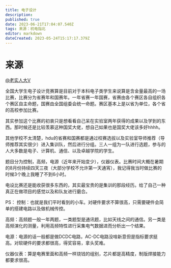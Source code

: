 ```yaml
---
title: 电子设计
description: 
published: true
date: 2023-06-21T17:04:07.540Z
tags: 来源：杭电指北
editor: markdown
dateCreated: 2023-05-24T15:17:17.379Z
---
```


# 来源

[@老实人大V](https://www.zhihu.com/people/5deb92f4332ca4bed9388a13fb88fcfc)

全国大学生电子设计竞赛算是目前对于本科电子类学生来说算是含金量最高的一场比赛，比赛分为省赛年和国赛年。一年省赛一年国赛，省赛由各个赛区各自组织各个赛区自主命题，国赛由全国组委会统一命题。赛区基本上是以省为单位，各个省的高校参加比赛。

其实参加这个比赛的初衷只是想看看自己呆在实验室两年获得的成果以及学到的东西。那时候还是比较羡慕这种国奖大佬，想自己如果也是国奖大佬该多好hhhh。

其他学校不太清楚，hdu的省赛和国赛都是通过校赛选拔以及实验室导师推荐（导师推荐其实很少）进入集训队，然后进行分组。三人一组为一队进行选题，参与的人大多数是电子、计算机、通信、以及卓越学院的学生。

题目分为控制，高频，电源（近年来开始变少），仪器仪表。比赛时间大概在暑期的8月份持续四天三夜（大部分学校不允许第一天通宵），我记得我当时做比赛的时候3个晚上我睡了不到6小时。

电设比赛还是能收获很多东西的，其实最宝贵的是集训的那段经历。给了自己一种真正在做项目的感觉以及和队友进行磨合。

PS： 控制：也就是我们平时看到的小车。对硬件要求不算很高，只需要硬件会简单的搭建电路以及做机械传控。

高频：高频题一般一年两题，一类题型是通讯题，比如天线之间的通信。另一类是高频演化的测量，利用高频特性进行采集电气数据进而分析出一个结果。

电源：电源的话一般都是做DCDC电路，AC-DC电路没啥新意但是指标要求挺高。对软硬件的要求都很高，得奖容易，拿头奖难。

仪器仪表：算是电赛里面和高频一样烧钱的组别，芯片都是高精度，制版焊接能力都要求很高。
